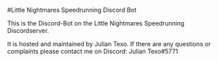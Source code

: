 #Little Nightmares Speedrunning Discord Bot

This is the Discord-Bot on the Little Nightmares Speedrunning Discordserver.

It is hosted and maintained by Julian Texo.
If there are any questions or complaints please contact me on Discord:
Julian Texo#5771